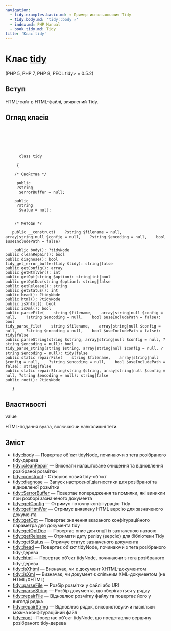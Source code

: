 ```yaml
---
navigation:
  - tidy.examples.basic.md: « Пример использования Tidy
  - tidy.body.md: 'tidy::body »'
  - index.md: PHP Manual
  - book.tidy.md: Tidy
title: 'Клас tidy'
---
```

# Клас [tidy](class.tidy.md)

(PHP 5, PHP 7, PHP 8, PECL tidy> = 0.5.2)

## Вступ

HTML-сайт в HTML-файлі, виявлений Tidy.

## Огляд класів

```classsynopsis

     
    

    
     
      class tidy
     
     {

    /* Свойства */
    
     public
     ?string
      $errorBuffer = null;

    public
     ?string
      $value = null;


    /* Методы */
    
   public __construct(    ?string $filename = null,    array|string|null $config = null,    ?string $encoding = null,    bool $useIncludePath = false)

    public body(): ?tidyNode
public cleanRepair(): bool
public diagnose(): bool
tidy_get_error_buffer(tidy $tidy): string|false
public getConfig(): array
public getHtmlVer(): int
public getOpt(string $option): string|int|bool
public getOptDoc(string $option): string|false
public getRelease(): string
public getStatus(): int
public head(): ?tidyNode
public html(): ?tidyNode
public isXhtml(): bool
public isXml(): bool
public parseFile(    string $filename,    array|string|null $config = null,    ?string $encoding = null,    bool $useIncludePath = false): bool
tidy_parse_file(    string $filename,    array|string|null $config = null,    ?string $encoding = null,    bool $useIncludePath = false): tidy|false
public parseString(string $string, array|string|null $config = null, ?string $encoding = null): bool
tidy_parse_string(string $string, array|string|null $config = null, ?string $encoding = null): tidy|false
public static repairFile(    string $filename,    array|string|null $config = null,    ?string $encoding = null,    bool $useIncludePath = false): string|false
public static repairString(string $string, array|string|null $config = null, ?string $encoding = null): string|false
public root(): ?tidyNode

   }
```

## Властивості

value

HTML-подання вузла, включаючи навколишні теги.

## Зміст

-   [tidy::body](tidy.body.md) — Повертає об'єкт tidyNode, починаючи з тега розібраного tidy-дерева
-   [tidy::cleanRepair](tidy.cleanrepair.md) — Виконати налаштоване очищення та відновлення розібраної розмітки
-   [tidy::construct](tidy.construct.md) - Створює новий tidy-об'єкт
-   [tidy::diagnose](tidy.diagnose.md) — Запуск настроєної діагностики для розібраної та відновленої розмітки
-   [tidy::$errorBuffer](tidy.props.errorbuffer.md) — Повертає попередження та помилки, які виникли при розборі зазначеного документа
-   [tidy::getConfig](tidy.getconfig.md) — Отримує поточну конфігурацію Tidy
-   [tidy::getHtmlVer](tidy.gethtmlver.md) — Отримує виявлену HTML версію для зазначеного документа
-   [tidy::getOpt](tidy.getopt.md) — Повертає значення вказаного конфігураційного параметра для документа tidy
-   [tidy::getOptDoc](tidy.getoptdoc.md) — Повертає опис для опції із зазначеною назвою
-   [tidy::getRelease](tidy.getrelease.md) — Отримати дату релізу (версію) для бібліотеки Tidy
-   [tidy::getStatus](tidy.getstatus.md) — Отримує статус зазначеного документа
-   [tidy::head](tidy.head.md) — Повертає об'єкт tidyNode, починаючи з тега розібраного tidy-дерева
-   [tidy::html](tidy.html.md) — Повертає об'єкт tidyNode, починаючи з тега розібраного tidy-дерева
-   [tidy::isXhtml](tidy.isxhtml.md) — Визначає, чи є документ XHTML-документом
-   [tidy::isXml](tidy.isxml.md) — Визначає, чи документ є спільним XML-документом (не HTML/XHTML)
-   [tidy::parseFile](tidy.parsefile.md) — Розбір розмітки у файлі або URI
-   [tidy::parseString](tidy.parsestring.md) — Розбір документа, що зберігається у рядку
-   [tidy::repairFile](tidy.repairfile.md) — Відновлює розмітку файлу та повертає його у вигляді рядка
-   [tidy::repairString](tidy.repairstring.md) — Відновлює рядок, використовуючи наскільки можна конфігураційний файл
-   [tidy::root](tidy.root.md) - Повертає об'єкт tidyNode, що представляє вершину розібраного tidy-дерева
